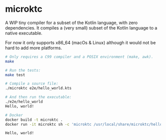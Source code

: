 # microktc

A WIP tiny compiler for a subset of the Kotlin language, with zero dependencies. It compiles a (very small) subset of the Kotlin language to a native executable. 

For now it only supports x86_64 (macOs & Linux) although it would not be hard to add more platforms.

```sh
# Only requires a C99 compiler and a POSIX environment (make, awk).
make

# Run the tests:
make test

# Compile a source file:
./microktc e2e/hello_world.kts

# And then run the executable:
./e2e/hello_world
Hello, world!

# Docker
docker build -t microktc .
docker run -it microktc sh -c 'microktc /usr/local/share/microktc/hello_world.kts && /usr/local/share/microktc/hello_world'

Hello, world!
```
